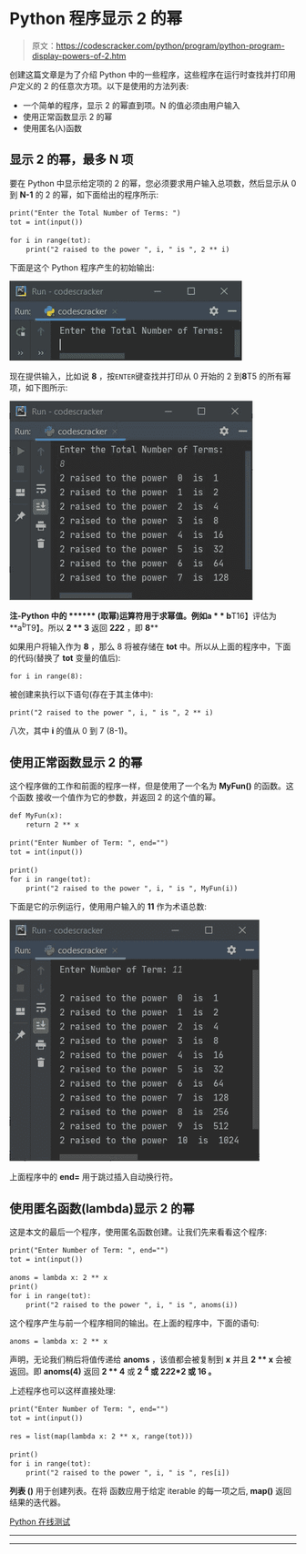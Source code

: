 # Python 程序显示 2 的幂

> 原文：<https://codescracker.com/python/program/python-program-display-powers-of-2.htm>

创建这篇文章是为了介绍 Python 中的一些程序，这些程序在运行时查找并打印用户定义的 2 的任意次方项。以下是使用的方法列表:

*   一个简单的程序，显示 2 的幂直到项。N 的值必须由用户输入
*   使用正常函数显示 2 的幂
*   使用匿名(λ)函数

## 显示 2 的幂，最多 N 项

要在 Python 中显示给定项的 2 的幂，您必须要求用户输入总项数，然后显示从 0 到 **N-1** 的 2 的幂，如下面给出的程序所示:

```
print("Enter the Total Number of Terms: ")
tot = int(input())

for i in range(tot):
    print("2 raised to the power ", i, " is ", 2 ** i)
```

下面是这个 Python 程序产生的初始输出:

![print power of 2 python](img/0363c986e03287ca25150264ff1d97d5.png)

现在提供输入，比如说 **8** ，按`ENTER`键查找并打印从 0 开始的 2 到**8**T5 的所有幂项，如下图所示:

![powers of 2 python](img/cc8300eb6d465e5293c05c54aac6a765.png)

**注-**Python 中的 ****** (取幂)运算符用于求幂值。例如**a * * b**T16】评估为**a<sup>b</sup>T9】。所以 **2 ** 3** 返回 **2*2*2** ，即 **8****

如果用户将输入作为 **8** ，那么 8 将被存储在 **tot** 中。所以从上面的程序中，下面的代码(替换了 **tot** 变量的值后):

```
for i in range(8):
```

被创建来执行以下语句(存在于其主体中):

```
print("2 raised to the power ", i, " is ", 2 ** i)
```

八次，其中 **i** 的值从 0 到 7 (8-1)。

## 使用正常函数显示 2 的幂

这个程序做的工作和前面的程序一样，但是使用了一个名为 **MyFun()** 的函数。这个函数 接收一个值作为它的参数，并返回 2 的这个值的幂。

```
def MyFun(x):
    return 2 ** x

print("Enter Number of Term: ", end="")
tot = int(input())

print()
for i in range(tot):
    print("2 raised to the power ", i, " is ", MyFun(i))
```

下面是它的示例运行，使用用户输入的 **11** 作为术语总数:

![python display powers of 2](img/26452482cfa37eefdcea281463f4b658.png)

上面程序中的 **end=** 用于跳过插入自动换行符。

## 使用匿名函数(lambda)显示 2 的幂

这是本文的最后一个程序，使用匿名函数创建。让我们先来看看这个程序:

```
print("Enter Number of Term: ", end="")
tot = int(input())

anoms = lambda x: 2 ** x
print()
for i in range(tot):
    print("2 raised to the power ", i, " is ", anoms(i))
```

这个程序产生与前一个程序相同的输出。在上面的程序中，下面的语句:

```
anoms = lambda x: 2 ** x
```

声明，无论我们稍后将值传递给 **anoms** ，该值都会被复制到 **x** 并且 **2 ** x** 会被返回。即 **anoms(4)** 返回 **2 ** 4** 或 **2 <sup>4</sup> 或 **2*2*2*2** 或 **16** 。**

上述程序也可以这样直接处理:

```
print("Enter Number of Term: ", end="")
tot = int(input())

res = list(map(lambda x: 2 ** x, range(tot)))

print()
for i in range(tot):
    print("2 raised to the power ", i, " is ", res[i])
```

**列表 ()** 用于创建列表。在将 函数应用于给定 iterable 的每一项之后, **map()** 返回结果的迭代器。

[Python 在线测试](/exam/showtest.php?subid=10)

* * *

* * *